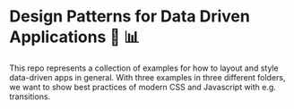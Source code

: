 # Design Patterns for Data Driven Applications 🎨 📊

This repo represents a collection of examples for how to layout and style data-driven apps in general.
With three examples in three different folders, we want to show best practices of modern CSS and Javascript with e.g. transitions.